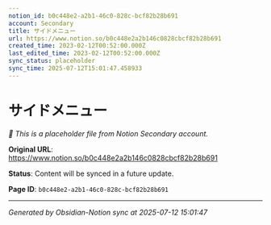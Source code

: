 ```yaml
---
notion_id: b0c448e2-a2b1-46c0-828c-bcf82b28b691
account: Secondary
title: サイドメニュー
url: https://www.notion.so/b0c448e2a2b146c0828cbcf82b28b691
created_time: 2023-02-12T00:52:00.000Z
last_edited_time: 2023-02-12T00:52:00.000Z
sync_status: placeholder
sync_time: 2025-07-12T15:01:47.458933
---
```


# サイドメニュー

*🔄 This is a placeholder file from Notion Secondary account.*

**Original URL**: https://www.notion.so/b0c448e2a2b146c0828cbcf82b28b691

**Status**: Content will be synced in a future update.

**Page ID**: `b0c448e2-a2b1-46c0-828c-bcf82b28b691`

---

*Generated by Obsidian-Notion sync at 2025-07-12 15:01:47*
